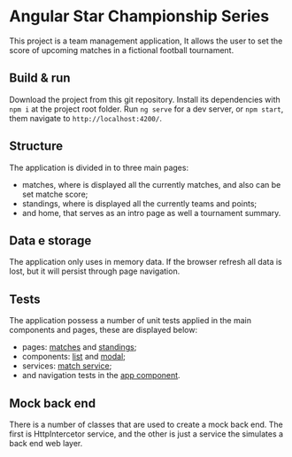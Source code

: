 # Angular Star Championship Series

This project is a team management application, It allows the user to set the score of upcoming matches in a fictional football tournament.

## Build & run

Download the project from this git repository.
Install its dependencies with `npm i` at the project root folder.
Run `ng serve` for a dev server, or `npm start`, them navigate to `http://localhost:4200/`.

## Structure

The application is divided in to three main pages:
* matches, where is displayed all the currently matches, and also can be set matche score;
* standings, where is displayed all the currently teams and points;
* and home, that serves as an intro page as well a tournament summary.

## Data e storage

The application only uses in memory data. If the browser refresh all data is lost, but it will persist through page navigation.

## Tests

The application possess a number of unit tests applied in the main components and pages, these are displayed below:
* pages: [matches](https://github.com/CarlosEduardoFerreiraRamos/angular-championship-series/blob/master/src/app/pages/matches/matches.component.spec.ts) and [standings](https://github.com/CarlosEduardoFerreiraRamos/angular-championship-series/blob/master/src/app/pages/standings/standings.component.spec.ts);
* components: [list](https://github.com/CarlosEduardoFerreiraRamos/angular-championship-series/blob/master/src/app/components/list/list.component.ts) and [modal](https://github.com/CarlosEduardoFerreiraRamos/angular-championship-series/blob/master/src/app/components/modal/modal.component.spec.ts);
* services: [match service](https://github.com/CarlosEduardoFerreiraRamos/angular-championship-series/blob/master/src/app/services/match-service/match.service.spec.ts);
* and navigation tests in the [app component](https://github.com/CarlosEduardoFerreiraRamos/angular-championship-series/blob/master/src/app/app.component.spec.ts). 


## Mock back end

There is a number of classes that are used to create a mock back end. The first is HttpIntercetor service, and the other is just a service the simulates a back end web layer.
